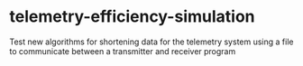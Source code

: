 # telemetry-efficiency-simulation
Test new algorithms for shortening data for the telemetry system using a file to communicate between a transmitter and receiver program
